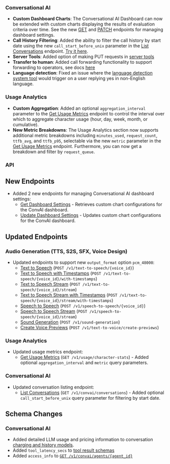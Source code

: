 ### Conversational AI

- **Custom Dashboard Charts**: The Conversational AI Dashboard can now be extended with custom charts displaying the results of evaluation criteria over time. See the new [GET](/docs/api-reference/workspace/dashboard/get) and [PATCH](/docs/api-reference/workspace/dashboard/update) endpoints for managing dashboard settings.
- **Call History Filtering**: Added the ability to filter the call history by start date using the new `call_start_before_unix` parameter in the [List Conversations](/docs/conversational-ai/api-reference/conversations/get-conversations#request.query.call_start_before_unix) endpoint. [Try it here](https://elevenlabs.io/app/conversational-ai/history).
- **Server Tools**: Added option of making PUT requests in [server tools](/docs/conversational-ai/customization/tools/server-tools)
- **Transfer to human**: Added call forwarding functionality to support forwarding to operators, see docs [here](/docs/conversational-ai/customization/tools/system-tools/transfer-to-human)
- **Language detection**: Fixed an issue where the [language detection system tool](/docs/conversational-ai/customization/tools/system-tools/language-detection) would trigger on a user replying yes in non-English language.

### Usage Analytics

- **Custom Aggregation**: Added an optional `aggregation_interval` parameter to the [Get Usage Metrics](/docs/api-reference/usage/get) endpoint to control the interval over which to aggregate character usage (hour, day, week, month, or cumulative).
- **New Metric Breakdowns**: The Usage Analytics section now supports additional metric breakdowns including `minutes_used`, `request_count`, `ttfb_avg`, and `ttfb_p95`, selectable via the new `metric` parameter in the [Get Usage Metrics](/docs/api-reference/usage/get) endpoint. Furthermore, you can now get a breakdown and filter by `request_queue`.

### API

<Accordion title="View API changes">

## New Endpoints

- Added 2 new endpoints for managing Conversational AI dashboard settings:
  - [Get Dashboard Settings](/docs/api-reference/workspace/dashboard/get) - Retrieves custom chart configurations for the ConvAI dashboard.
  - [Update Dashboard Settings](/docs/api-reference/workspace/dashboard/update) - Updates custom chart configurations for the ConvAI dashboard.

## Updated Endpoints

### Audio Generation (TTS, S2S, SFX, Voice Design)

- Updated endpoints to support new `output_format` option `pcm_48000`:
  - [Text to Speech](/docs/api-reference/text-to-speech/convert) (`POST /v1/text-to-speech/{voice_id}`)
  - [Text to Speech with Timestamps](/docs/api-reference/text-to-speech/convert-with-timestamps) (`POST /v1/text-to-speech/{voice_id}/with-timestamps`)
  - [Text to Speech Stream](/docs/api-reference/text-to-speech/convert-as-stream) (`POST /v1/text-to-speech/{voice_id}/stream`)
  - [Text to Speech Stream with Timestamps](/docs/api-reference/text-to-speech/stream-with-timestamps) (`POST /v1/text-to-speech/{voice_id}/stream/with-timestamps`)
  - [Speech to Speech](/docs/api-reference/speech-to-speech/convert) (`POST /v1/speech-to-speech/{voice_id}`)
  - [Speech to Speech Stream](/docs/api-reference/speech-to-speech/stream) (`POST /v1/speech-to-speech/{voice_id}/stream`)
  - [Sound Generation](/docs/api-reference/text-to-sound-effects/convert) (`POST /v1/sound-generation`)
  - [Create Voice Previews](/docs/api-reference/legacy/voices/create-previews) (`POST /v1/text-to-voice/create-previews`)

### Usage Analytics

- Updated usage metrics endpoint:
  - [Get Usage Metrics](/docs/api-reference/usage/get) (`GET /v1/usage/character-stats`) - Added optional `aggregation_interval` and `metric` query parameters.

### Conversational AI

- Updated conversation listing endpoint:
  - [List Conversations](/docs/conversational-ai/api-reference/conversations/get-conversations#request.query.call_start_before_unix) (`GET /v1/convai/conversations`) - Added optional `call_start_before_unix` query parameter for filtering by start date.

## Schema Changes

### Conversational AI

- Added detailed LLM usage and pricing information to conversation [charging and history models](/docs/conversational-ai/api-reference/conversations/get-conversation#response.body.metadata.charging).
- Added `tool_latency_secs` to [tool result schemas](/docs/api-reference/conversations/get-conversation#response.body.transcript.tool_results.tool_latency_secs)
- Added `access_info` to [`GET /v1/convai/agents/{agent_id}`](/docs/api-reference/agents/get#response.body.access_info)

</Accordion>
